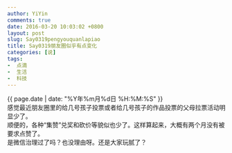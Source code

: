 ```yaml
---
author: YiYin
comments: true
date: 2016-03-20 10:03:02 +0800
layout: post
slug: Say0319pengyouquanlapiao
title: Say0319朋友圈似乎有点变化
categories: [说]
tags:
-  点滴
-  生活
-  科技
---
```

<div class="saying">
<div class="timestamp">{{ page.date | date: "%Y年%m月%d日 %H:%M:%S" }}</div>
感觉最近朋友圈里的给几号孩子投票或者给几号孩子的作品投票的父母拉票活动明显少了。<br/>
顺便的，各种“集赞”兑奖和砍价等貌似也少了。这样算起来，大概有两个月没有被要求点赞了。<br/>
是微信治理过了吗？也没理由呀。还是大家玩腻了？
</div>

